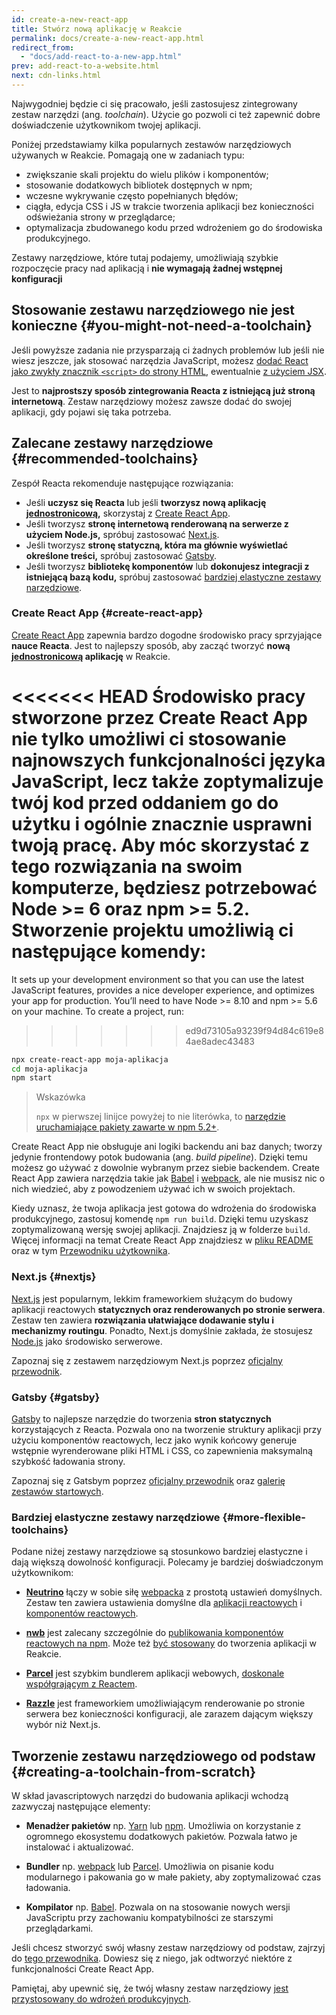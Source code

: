 ```yaml
---
id: create-a-new-react-app
title: Stwórz nową aplikację w Reakcie
permalink: docs/create-a-new-react-app.html
redirect_from:
  - "docs/add-react-to-a-new-app.html"
prev: add-react-to-a-website.html
next: cdn-links.html
---
```


Najwygodniej będzie ci się pracowało, jeśli zastosujesz zintegrowany zestaw narzędzi (ang. *toolchain*). Użycie go pozwoli ci też zapewnić dobre doświadczenie użytkownikom twojej aplikacji.

Poniżej przedstawiamy kilka popularnych zestawów narzędziowych używanych w Reakcie. Pomagają one w zadaniach typu:

* zwiększanie skali projektu do wielu plików i komponentów;
* stosowanie dodatkowych bibliotek dostępnych w npm;
* wczesne wykrywanie często popełnianych błędów;
* ciągła, edycja CSS i JS w trakcie tworzenia aplikacji bez konieczności odświeżania strony w przeglądarce;
* optymalizacja zbudowanego kodu przed wdrożeniem go do środowiska produkcyjnego.

Zestawy narzędziowe, które tutaj podajemy, umożliwiają szybkie rozpoczęcie pracy nad aplikacją i **nie wymagają żadnej wstępnej konfiguracji**

## Stosowanie zestawu narzędziowego nie jest konieczne {#you-might-not-need-a-toolchain}

Jeśli powyższe zadania nie przysparzają ci żadnych problemów lub jeśli nie wiesz jeszcze, jak stosować narzędzia JavaScript, możesz [dodać React jako zwykły znacznik `<script>` do strony HTML](/docs/add-react-to-a-website.html), ewentualnie [z użyciem JSX](/docs/add-react-to-a-website.html#optional-try-react-with-jsx).

Jest to **najprostszy sposób zintegrowania Reacta z istniejącą już stroną internetową**. Zestaw narzędziowy możesz zawsze dodać do swojej aplikacji, gdy pojawi się taka potrzeba.

## Zalecane zestawy narzędziowe {#recommended-toolchains}

Zespół Reacta rekomenduje następujące rozwiązania:

- Jeśli **uczysz się Reacta** lub jeśli **tworzysz nową aplikację [jednostronicową](/docs/glossary.html#single-page-application),** skorzystaj z [Create React App](#create-react-app).
- Jeśli tworzysz **stronę internetową renderowaną na serwerze z użyciem Node.js,** spróbuj zastosować [Next.js](#nextjs).
- Jeśli tworzysz **stronę statyczną, która ma głównie wyświetlać określone treści,** spróbuj zastosować [Gatsby](#gatsby).
- Jeśli tworzysz **bibliotekę komponentów** lub **dokonujesz integracji z istniejącą bazą kodu,** spróbuj zastosować [bardziej elastyczne zestawy narzędziowe](#more-flexible-toolchains).


### Create React App {#create-react-app}

[Create React App](http://github.com/facebookincubator/create-react-app) zapewnia bardzo dogodne środowisko pracy sprzyjające **nauce Reacta**. Jest to najlepszy sposób, aby zacząć tworzyć **nową [jednostronicową](/docs/glossary.html#single-page-application) aplikację** w Reakcie.

<<<<<<< HEAD
Środowisko pracy stworzone przez Create React App nie tylko umożliwi ci stosowanie najnowszych funkcjonalności języka JavaScript, lecz także zoptymalizuje twój kod przed oddaniem go do użytku i ogólnie znacznie usprawni twoją pracę. Aby móc skorzystać z tego rozwiązania na swoim komputerze, będziesz potrzebować Node >= 6 oraz npm >= 5.2. Stworzenie projektu umożliwią ci następujące komendy:
=======
It sets up your development environment so that you can use the latest JavaScript features, provides a nice developer experience, and optimizes your app for production. You’ll need to have Node >= 8.10 and npm >= 5.6 on your machine. To create a project, run:
>>>>>>> ed9d73105a93239f94d84c619e84ae8adec43483

```bash
npx create-react-app moja-aplikacja
cd moja-aplikacja
npm start
```

>Wskazówka
>
> `npx` w pierwszej linijce powyżej to nie literówka, to [narzędzie uruchamiające pakiety zawarte w npm 5.2+](https://medium.com/@maybekatz/introducing-npx-an-npm-package-runner-55f7d4bd282b).

Create React App nie obsługuje ani logiki backendu ani baz danych; tworzy jedynie frontendowy potok budowania (ang. *build pipeline*). Dzięki temu możesz go używać z dowolnie wybranym przez siebie backendem. Create React App zawiera narzędzia takie jak [Babel](http://babeljs.io/) i [webpack](https://webpack.js.org/), ale nie musisz nic o nich wiedzieć, aby z powodzeniem używać ich w swoich projektach.

Kiedy uznasz, że twoja aplikacja jest gotowa do wdrożenia do środowiska produkcyjnego, zastosuj komendę `npm run build`. Dzięki temu uzyskasz zoptymalizowaną wersję swojej aplikacji. Znajdziesz ją w folderze `build`. Więcej informacji na temat Create React App znajdziesz w [pliku README](https://github.com/facebookincubator/create-react-app#create-react-app--) oraz w tym [Przewodniku użytkownika](https://facebook.github.io/create-react-app/).

### Next.js {#nextjs}

[Next.js](https://nextjs.org/) jest popularnym, lekkim frameworkiem służącym do budowy aplikacji reactowych **statycznych oraz renderowanych po stronie serwera**. Zestaw ten zawiera **rozwiązania ułatwiające dodawanie stylu  i mechanizmy routingu**. Ponadto, Next.js domyślnie zakłada, że stosujesz [Node.js](https://nodejs.org/) jako środowisko serwerowe.

Zapoznaj się z zestawem narzędziowym Next.js poprzez [oficjalny przewodnik](https://nextjs.org/learn/).

### Gatsby {#gatsby}

[Gatsby](https://www.gatsbyjs.org/) to najlepsze narzędzie do tworzenia **stron statycznych** korzystających z Reacta. Pozwala ono na tworzenie struktury aplikacji przy użyciu komponentów reactowych, lecz jako wynik końcowy generuje wstępnie wyrenderowane pliki HTML i CSS, co zapewnienia maksymalną szybkość ładowania strony.

Zapoznaj się z Gatsbym poprzez [oficjalny przewodnik](https://www.gatsbyjs.org/docs/) oraz [galerię zestawów startowych](https://www.gatsbyjs.org/docs/gatsby-starters/).

### Bardziej elastyczne zestawy narzędziowe {#more-flexible-toolchains}

Podane niżej zestawy narzędziowe są stosunkowo bardziej elastyczne i dają większą dowolność konfiguracji. Polecamy je bardziej doświadczonym użytkownikom:

- **[Neutrino](https://neutrinojs.org/)** łączy w sobie siłę [webpacka](https://webpack.js.org/) z prostotą ustawień domyślnych. Zestaw ten zawiera ustawienia domyślne dla [aplikacji reactowych](https://neutrinojs.org/packages/react/) i [komponentów reactowych](https://neutrinojs.org/packages/react-components/).

- **[nwb](https://github.com/insin/nwb)** jest zalecany szczególnie do [publikowania komponentów reactowych na npm](https://github.com/insin/nwb/blob/master/docs/guides/ReactComponents.md#developing-react-components-and-libraries-with-nwb). Może też [być stosowany](https://github.com/insin/nwb/blob/master/docs/guides/ReactApps.md#developing-react-apps-with-nwb) do tworzenia aplikacji w Reakcie.

- **[Parcel](https://parceljs.org/)** jest szybkim bundlerem aplikacji webowych, [doskonale współgrającym z Reactem](https://parceljs.org/recipes.html#react).

- **[Razzle](https://github.com/jaredpalmer/razzle)** jest frameworkiem umożliwiającym renderowanie po stronie serwera bez konieczności konfiguracji, ale zarazem dającym większy wybór niż Next.js.

## Tworzenie zestawu narzędziowego od podstaw {#creating-a-toolchain-from-scratch}

W skład javascriptowych narzędzi do budowania aplikacji wchodzą zazwyczaj następujące elementy:

* **Menadżer pakietów** np. [Yarn](https://yarnpkg.com/) lub [npm](https://www.npmjs.com/). Umożliwia on korzystanie z ogromnego ekosystemu dodatkowych pakietów. Pozwala łatwo je instalować i aktualizować.

* **Bundler** np. [webpack](https://webpack.js.org/) lub [Parcel](https://parceljs.org/). Umożliwia on pisanie kodu modularnego i pakowania go w małe pakiety, aby zoptymalizować czas ładowania.

* **Kompilator** np. [Babel](http://babeljs.io/). Pozwala on na stosowanie nowych wersji JavaScriptu przy zachowaniu kompatybilności ze starszymi przeglądarkami.

Jeśli chcesz stworzyć swój własny zestaw narzędziowy od podstaw, zajrzyj do [tego przewodnika](https://blog.usejournal.com/creating-a-react-app-from-scratch-f3c693b84658). Dowiesz się z niego, jak odtworzyć niektóre z funkcjonalności Create React App.

Pamiętaj, aby upewnić się, że twój własny zestaw narzędziowy [jest przystosowany do wdrożeń produkcyjnych](/docs/optimizing-performance.html#use-the-production-build).
